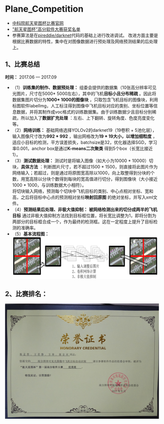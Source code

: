 # Plane_Competition
* [中科院航天星图杯比赛官网](http://sw.chreos.org/Home)
* ["航天星图杯”高分软件大赛获奖名单](http://eece.ucas.ac.cn/index.php/zh-cn/2014-06-13-06-44-38/1401-2017-09-14-01-14-10)
* 参赛算法是在[pjreddie/darknet](https://github.com/pjreddie/darknet)代码的基础上进行改进调试。 改进方面主要是根据比赛数据的特性，集中在对图像数据进行预处理及网络预测结果的后处理上。  
## 1、比赛总结
**时间：** 2017.06 — 2017.09
* （1）**训练集的制作、数据预处理：** 组委会提供的数据集（10张高分辨率可见光图片，尺寸在5000* 5000左右），其中的飞机**目标小且分布稀疏** 。因此将数据集图片切分为**1000* 1000的图像块** ，只取包含飞机目标的图像块，利用标图软件labelImg，人工标注得到图像中飞机目标对应的类别、坐标位置等信息数据，并将其制作成voc格式的训练数据集。由于训练数据少且目标分别稀疏，所以加入了**数据扩充处理** ：左右、上下翻转、旋转角度、色度亮度变化等。  
* （2）**网络训练：** 基础网络选择YOLOv2的darknet19（19卷积 + 5池化层），输入图像尺寸改为**992 * 992** ，输出网格改为**19 * 19大小，以增加细粒度** ，适应小目标的检测，平方误差损失，batchsize是32，优化器选择SGD，学习率0.001，anchor box是通过**K-means二次聚类** 得到5个box（长宽比接近1）。
* （3）**测试数据处理：** 测试时是将输入图像（如大小为10000 * 10000）切块，**具体方法** ：判断图片尺寸，若不超过1500 * 1500，则直接将此图片作为网络输入；若超过，则是通过将原图宽高除以1000，向上取整得到分块的个数，用宽高除以分块个数得到每块的宽高值进行切分，得到图像块（大小接近1000 * 1000，与训练数据大小相符）。   
将切块输入网络，预测每个切块中飞机目标的类别、中心点相对坐标、宽和高，之后将目标中心点的预测相对坐标**映射回原图** 的绝对坐标，并写入xml文件。  
* （4）**预测结果后处理、非极大值抑制：** **被网络检测出来的切分成两半的飞机目标** 通过非极大值抑制方法找到目标框位置，将长宽比调整为1，即将分割为两部分的目标框合成一个，作为最终的检测框。这在一定程度上提升了目标检测的准确率。   
* （5）**基本流程图：** 
![算法展示](/images/软件算法说明.PNG "飞机识别")
## 2、比赛排名：
![航天星图杯优秀奖](/images/高分软件大赛优秀奖.jpg "航天星图杯")

